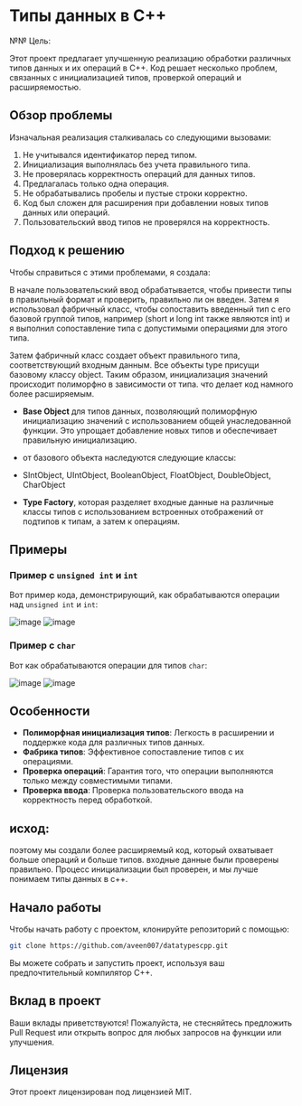 # Типы данных в C++
№№ Цель:

Этот проект предлагает улучшенную реализацию обработки различных типов данных и их операций в C++. Код решает несколько проблем, связанных с инициализацией типов, проверкой операций и расширяемостью.

## Обзор проблемы

Изначальная реализация сталкивалась со следующими вызовами:

1. Не учитывался идентификатор перед типом.
2. Инициализация выполнялась без учета правильного типа.
3. Не проверялась корректность операций для данных типов.
4. Предлагалась только одна операция.
5. Не обрабатывались пробелы и пустые строки корректно.
6. Код был сложен для расширения при добавлении новых типов данных или операций.
7. Пользовательский ввод типов не проверялся на корректность.

## Подход к решению

Чтобы справиться с этими проблемами, я создалa:


В начале пользовательский ввод обрабатывается, чтобы привести типы в правильный формат и проверить, правильно ли он введен.
Затем я использовал фабричный класс, чтобы сопоставить введенный тип с его базовой группой типов, например (short и long int также являются int) 
и я выполнил сопоставление типа с допустимыми операциями для этого типа. 

Затем фабричный класс создает объект правильного типа, соответствующий входным данным. 
Все объекты type присущи базовому классу object. Таким образом, инициализация значений происходит полиморфно в зависимости от типа.  что делает код намного более расширяемым.

- **Base Object** для типов данных, позволяющий полиморфную инициализацию значений с использованием общей унаследованной функции. Это упрощает добавление новых типов и обеспечивает правильную инициализацию.
- от базового объекта наследуются следующие классы:
- SIntObject, UIntObject, BooleanObject, FloatObject, DoubleObject, CharObject

- **Type Factory**, которая разделяет входные данные на различные классы типов с использованием встроенных отображений от подтипов к типам, а затем к операциям.

## Примеры

### Пример с `unsigned int` и `int`

Вот пример кода, демонстрирующий, как обрабатываются операции над `unsigned int` и `int`:

![image](https://github.com/user-attachments/assets/c61551fe-4d4b-4d3f-b433-e04ce980929d)
![image](https://github.com/user-attachments/assets/e0c7c452-e3a0-48e7-8927-87ff98e8bb9b)




### Пример с `char`

Вот как обрабатываются операции для типов `char`:


![image](https://github.com/user-attachments/assets/fe315892-3e69-43da-aa34-f4015b52e075)
![image](https://github.com/user-attachments/assets/c582f413-74fb-4671-bd4a-e2b63e7a5c72)



## Особенности

- **Полиморфная инициализация типов**: Легкость в расширении и поддержке кода для различных типов данных.
- **Фабрика типов**: Эффективное сопоставление типов с их операциями.
- **Проверка операций**: Гарантия того, что операции выполняются только между совместимыми типами.
- **Проверка ввода**: Проверка пользовательского ввода на корректность перед обработкой.
  
## исход:
поэтому мы создали более расширяемый код, который охватывает больше операций и больше типов. входные данные были проверены правильно. Процесс инициализации был проверен, и мы лучше понимаем типы данных в c++.

## Начало работы

Чтобы начать работу с проектом, клонируйте репозиторий с помощью:

```bash
git clone https://github.com/aveen007/datatypescpp.git
```

Вы можете собрать и запустить проект, используя ваш предпочтительный компилятор C++.

## Вклад в проект

Ваши вклады приветствуются! Пожалуйста, не стесняйтесь предложить Pull Request или открыть вопрос для любых запросов на функции или улучшения.

## Лицензия

Этот проект лицензирован под лицензией MIT.
